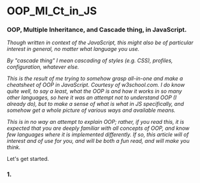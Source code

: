 # OOP_MI_Ct_in_JS

### OOP, Multiple Inheritance, and Cascade thing, in JavaScript.

_Though written in context of the JavaScript, this might also be of particular interest in general, no matter what language you use._

_By "cascade thing" I mean cascading of styles (e.g. CSS), profiles, configuration, whatever else._

_This is the result of me trying to somehow grasp all-in-one and make a cheatsheet of OOP in JavaScript. Courtesy of w3school.com. I do know quite well, to say a least, what the OOP is and how it works in so many other languages, so here it was an attempt not to understand OOP (I already do), but to make a sense of what is what in JS specifically, and somehow get a whole picture of various ways and available means._

_This is in no way an attempt to explain OOP; rather, if you read this, it is expected that you are deeply familiar with all concepts of OOP, and know few languages where it is implemented differently. If so, this article will of interest and of use for you, and will be both a fun read, and will make you think._

Let's get started.

### 1.
